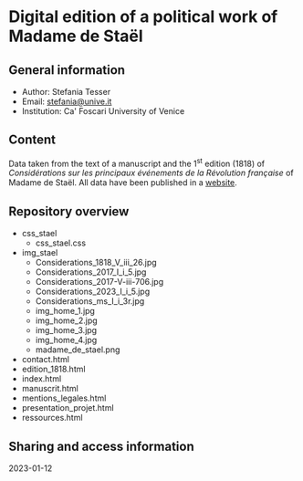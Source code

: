 # Digital edition of a political work of Madame de Staël


## General information
- Author: Stefania Tesser
- Email: stefania@unive.it
- Institution: Ca' Foscari University of Venice

## Content
Data taken from the text of a manuscript and the 1<sup>st</sup> edition (1818) of *Considérations sur les principaux événements de la Révolution française* of Madame de Staël. All data have been published in a [website](https://giada-collab.github.io/considerations/).


## Repository overview

- css_stael
  - css_stael.css 
- img_stael
  - Considerations_1818_V_iii_26.jpg
  - Considerations_2017_I_i_5.jpg
  - Considerations_2017-V-iii-706.jpg
  - Considerations_2023_I_i_5.jpg
  - Considerations_ms_I_i_3r.jpg
  - img_home_1.jpg
  - img_home_2.jpg
  - img_home_3.jpg
  - img_home_4.jpg
  - madame_de_stael.png
- contact.html
- edition_1818.html
- index.html
- manuscrit.html
- mentions_legales.html
- presentation_projet.html
- ressources.html

## Sharing and access information

















2023-01-12
